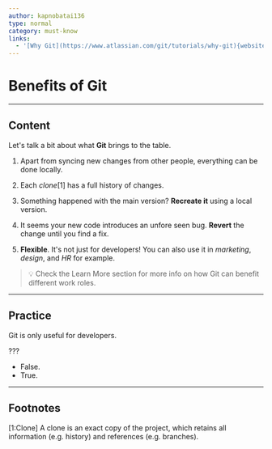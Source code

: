 ```yaml
---
author: kapnobatai136
type: normal
category: must-know
links:
  - '[Why Git](https://www.atlassian.com/git/tutorials/why-git){website}'
---
```


# Benefits of Git


---

## Content

Let's talk a bit about what **Git** brings to the table.

1. Apart from syncing new changes from other people, everything can be done locally.

2. Each *clone*[1] has a full history of changes.

3. Something happened with the main version? **Recreate it** using a local version.

4. It seems your new code introduces an unfore
seen bug. **Revert** the change until you find a fix.

5. **Flexible**. It's not just for developers! You can also use it in *marketing*, *design*, and *HR* for example.

> 💡 Check the Learn More section for more info on how Git can benefit different work roles.


---

## Practice

Git is only useful for developers.

???

- False.
- True.


---

## Footnotes

[1:Clone]
A clone is an exact copy of the project, which retains all information (e.g. history) and references (e.g. branches).
 
